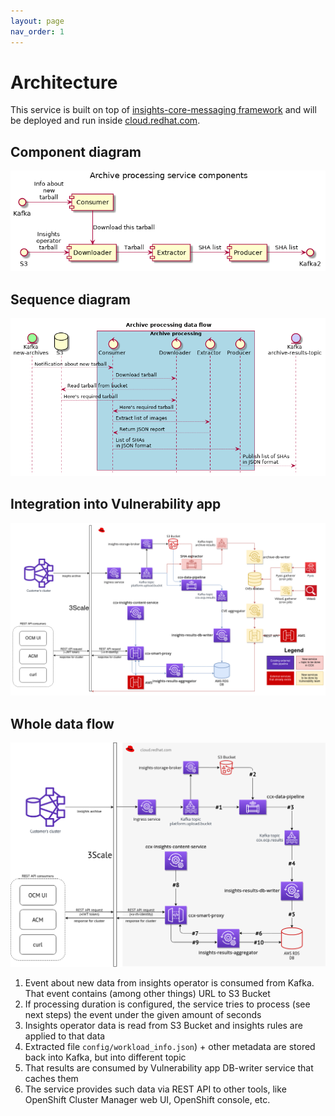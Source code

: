```yaml
---
layout: page
nav_order: 1
---
```

# Architecture

This service is built on top of [insights-core-messaging
framework](https://github.com/RedHatInsights/insights-core-messaging) and will
be deployed and run inside [cloud.redhat.com](https://cloud.redhat.com).

## Component diagram

![component](./component-diagram-extractor.png)

## Sequence diagram

![sequence](./sequence-diagram-extractor.png)

## Integration into Vulnerability app

![diagram](./vulnerability-app-architecture.png)

## Whole data flow

![data_flow](./customer_facing_services_architecture.png)

1. Event about new data from insights operator is consumed from Kafka. That event contains (among other things) URL to S3 Bucket
2. If processing duration is configured, the service tries to process (see next steps) the event under the given amount of seconds
3. Insights operator data is read from S3 Bucket and insights rules are applied to that data
4. Extracted file `config/workload_info.json`) + other metadata are stored back into Kafka, but into different topic
5. That results are consumed by Vulnerability app DB-writer service that caches them
6. The service provides such data via REST API to other tools, like OpenShift Cluster Manager web UI, OpenShift console, etc.

